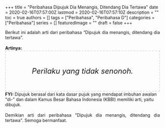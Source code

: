+++
title = "Peribahasa Dipujuk Dia Menangis, Ditendang Dia Tertawa"
date = 2020-02-16T07:57:00Z
lastmod = 2020-02-16T07:57:10Z
description = ""
toc = true
authors = []
tags = ["Peribahasa", "Peribahasa D"]
categories = ["Peribahasa"]
series = []
featuredImage = ""
draft = false
+++

<div dir="ltr" style="text-align: left;" trbidi="on"><div style="text-align: justify;">Berikut ini adalah arti dari peribahasa “Dipujuk dia menangis, ditendang dia tertawa”.</div><br /><div style="text-align: justify;"><b>Artinya:</b></div><div style="border: 2px dashed #ddd; font-size: 24px; height: auto; margin: 0 auto; padding: 50px; text-align: center; width: auto;"><i>Perilaku yang tidak senonoh.</i></div><b>FYI:</b> Dipujuk berasal dari kata dasar pujuk yang mendapat imbuhan awalan "di-" dan dalam Kamus Besar Bahasa Indonesia (KBBI) memiliki arti, yaitu dibujuk.<br /><br /><div style="text-align: justify;">Demikian arti dari peribahasa "Dipujuk dia menangis, ditendang dia tertawa". Semoga bermanfaat.</div></div>
